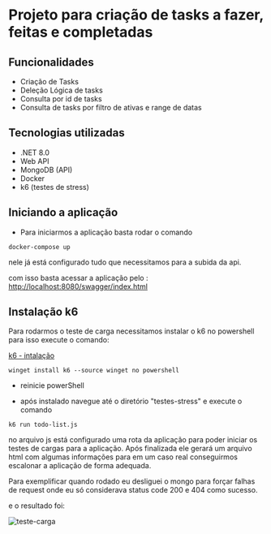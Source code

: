 # Projeto para criação de tasks a fazer, feitas e completadas

## Funcionalidades

- Criação de Tasks
- Deleção Lógica de tasks
- Consulta por id de tasks
- Consulta de tasks por filtro de ativas e range de datas

## Tecnologias utilizadas

- .NET 8.0
- Web API
- MongoDB (API)
- Docker
- k6 (testes de stress)

## Iniciando a aplicação

- Para iniciarmos a aplicação basta rodar o comando

``` docker-compose up ```

nele já está configurado tudo que necessitamos para a subida da api.

com isso basta acessar a aplicação pelo : <http://localhost:8080/swagger/index.html>

## Instalação k6

Para rodarmos o teste de carga necessitamos instalar o k6 no powershell para isso
execute o comando:

[k6 - intalação](https://k6.io/docs/get-started/installation/)

``` winget install k6 --source winget no powershell ```

- reinicie powerShell

- após instalado navegue até o diretório "testes-stress" e execute o comando

``` k6 run todo-list.js ```

no arquivo js está configurado uma rota da aplicação para poder iniciar os testes de cargas para a aplicação.
Após finalizada ele gerará um arquivo html com algumas informações para em um caso real conseguirmos escalonar a aplicação de forma adequada.

Para exemplificar quando rodado eu desliguei o mongo para forçar falhas de request onde eu só considerava status code 200 e 404 como sucesso.

e o resultado foi:

![teste-carga](testes-stress/teste-carga.png)
